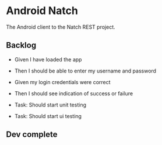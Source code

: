 # Android Natch

The Android client to the Natch REST project.

## Backlog

* Given I have loaded the app
* Then I should be able to enter my username and password

* Given my login credentials were correct
* Then I should see indication of success or failure

* Task: Should start unit testing
* Task: Should start ui testing

## Dev complete
